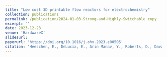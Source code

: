 ```yaml
---
title: "Low cost 3D printable flow reactors for electrochemistry"
collection: publications
permalink: /publication/2024-01-03-Strong-and-Highly-Switchable copy
excerpt: ''
date: 2023-12-23
venue: 'HardwareX'
slidesurl:
paperurl: 'https://doi.org/10.1016/j.ohx.2023.e00505'
citation: 'Heeschen, E., DeLucia, E., Arin Manav, Y., Roberts, D., Davaji, B., & Barecka, M. H. (2024). Low cost 3D printable flow reactors for electrochemistry. HardwareX, 17. doi:10.1016/j.ohx.2023.e00505'
---
```

